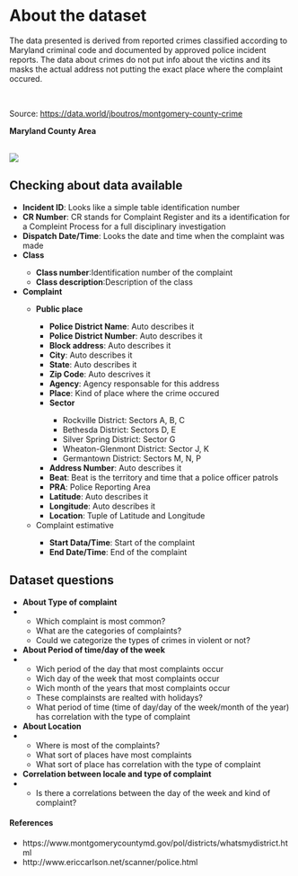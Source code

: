<h1>About the dataset</h1>
<p>The data presented is derived from reported crimes classified according to Maryland criminal code and documented by approved police incident reports. The data about crimes do not put info about the victins and its masks the actual address not putting the exact place where the complaint occured.</p>

<br/>

Source: <a href="https://data.world/jboutros/montgomery-county-crime" target="blank"> https://data.world/jboutros/montgomery-county-crime </a>
<p>
	<strong>Maryland County Area</strong>
	</p>
<br/>

<img src="https://www.montgomerycountymd.gov/POL/Resources/Images/districts/Countywidemap.jpg">

<h2><strong>Checking about data available</strong></h2>


<ul>
	<li><strong>Incident ID</strong>: Looks like a simple table identification number</li>
	<li><strong>CR Number</strong>: CR stands for Complaint Register and its a identification for a Compleint Process for a full disciplinary investigation</li>
	<li><strong>Dispatch Date/Time</strong>: Looks the date and time when the complaint was made</li>
	<li><strong>Class</strong></li>
		<ul>
			<li><strong>Class number</strong>:Identification number of the complaint</li>
			<li><strong>Class description</strong>:Description of the class</li>
		</ul>
	<li><strong>Complaint</strong></li>
		<ul>
			<li><strong>Public place</strong></li>
				<ul>
					<li><strong>Police District Name</strong>: Auto describes it</li>
					<li><strong>Police District Number</strong>: Auto describes it</li>
					<li><strong>Block address</strong>: Auto describes it</li>
					<li><strong>City</strong>: Auto describes it</li>
					<li><strong>State</strong>: Auto describes it</li>
					<li><strong>Zip Code</strong>: Auto descrives it</li>
					<li><strong>Agency</strong>: Agency responsable for this address</li>
					<li><strong>Place</strong>: Kind of place where the crime occured</li>
					<li><strong>Sector</strong></li>
					<ul>
						<li>Rockville District: Sectors A, B, C</li>
						<li>Bethesda District: Sectors D, E</li>
						<li>Silver Spring District: Sector G</li>
						<li>Wheaton-Glenmont District: Sector J, K</li>
						<li>Germantown District: Sectors M, N, P</li>
					</ul>
					<li><strong>Address Number</strong>: Auto describes it</li>
					<li><strong>Beat</strong>: Beat is the territory and time that a police officer patrols</li>
					<li><strong>PRA</strong>: Police Reporting Area</li>
					<li><strong>Latitude</strong>: Auto describes it</li>
					<li><strong>Longitude</strong>: Auto describes it</li>
					<li><strong>Location</strong>: Tuple of Latitude and Longitude</li>
				</ul>
			<li>Complaint estimative</li>
				<ul>
					<li><strong>Start Data/Time</strong>: Start of the complaint</li>
					<li><strong>End Date/Time</strong>: End of the complaint</li>
				</ul>
		</ul>
</ul>

<h2>Dataset questions</h2>
<ul>
	<li><strong>About Type of complaint</strong></li>
	<li>
		<ul>
			<li>Which complaint is most common?</li>
			<li>What are the categories of complaints?</li>
			<li>Could we categorize the types of crimes in violent or not?</li>
		</ul>
	</li>
	<li><strong>About Period of time/day of the week</strong></li>
	<li>
		<ul>
			<li>Wich period of the day that most complaints occur</li>
			<li>Wich day of the week that most complaints occur</li>
			<li>Wich month of the years that most complaints occur </li>
			<li>These complainsts are realted with holidays?</li>
			<li>What period of time (time of day/day of the week/month of the year) has correlation with the type of complaint</li>
		</ul>
	</li>
	<li><strong>About Location</strong></li>
	<li>
		<ul>
			<li>Where is most of the complaints?</li>
			<li>What sort of places have most complaints</li>
			<li>What sort of place has correlation with the type of complaint</li>
		</ul>
	</li>
	<li><strong>Correlation between locale and type of complaint</strong></li>
	<li>
		<ul>
			<li>Is there a correlations between the day of the week and kind of complaint?</li>
		</ul>
	</li>
</ul>

<h4>References</h4>
<ul>
	<li>https://www.montgomerycountymd.gov/pol/districts/whatsmydistrict.html</li>
	<li>http://www.ericcarlson.net/scanner/police.html</li>

</ul>